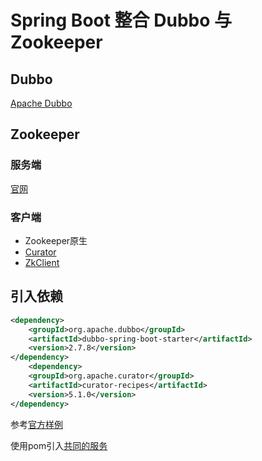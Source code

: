 # Spring Boot 整合 Dubbo 与 Zookeeper

## Dubbo

[Apache Dubbo](http://dubbo.apache.org/zh/)

## Zookeeper

### 服务端

[官网](https://zookeeper.apache.org/)

### 客户端

- Zookeeper原生
- [Curator](http://curator.apache.org/)
- [ZkClient](https://github.com/sgroschupf/zkclient)

## 引入依赖

```xml
<dependency>
    <groupId>org.apache.dubbo</groupId>
    <artifactId>dubbo-spring-boot-starter</artifactId>
    <version>2.7.8</version>
</dependency>
    <dependency>
    <groupId>org.apache.curator</groupId>
    <artifactId>curator-recipes</artifactId>
    <version>5.1.0</version>
</dependency>
```

参考[官方样例](https://github.com/apache/dubbo-spring-boot-project/tree/master/dubbo-spring-boot-samples/auto-configure-samples)

使用pom引入[共同的服务](https://github.com/apache/dubbo-spring-boot-project/tree/master/dubbo-spring-boot-samples/sample-api)
